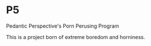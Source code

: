 # P5
Pedantic Perspective's Porn Perusing Program

This is a project born of extreme boredom and horniness. 
